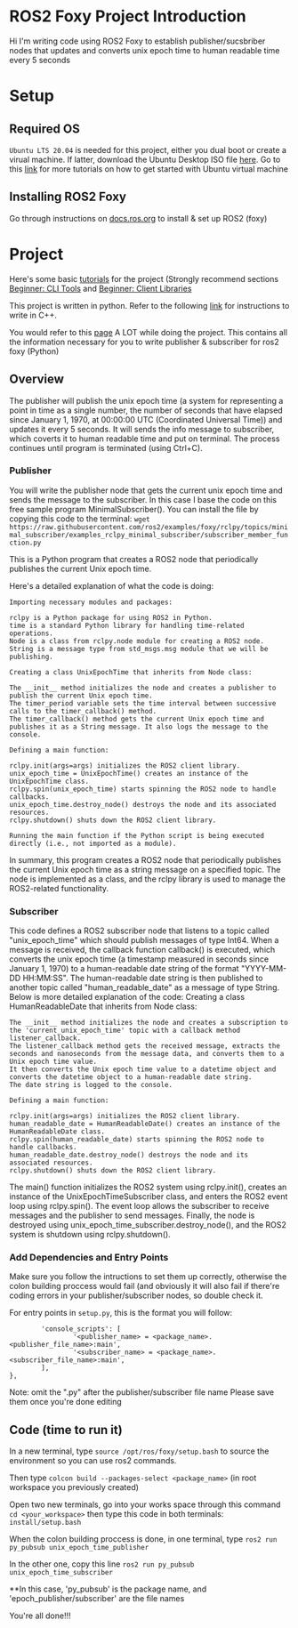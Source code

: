 
# ROS2 Foxy Project Introduction
 Hi I'm writing code using ROS2 Foxy to establish publisher/sucsbriber nodes that updates and converts unix epoch time to human readable time every 5 seconds
# Setup
## Required OS
`Ubuntu LTS 20.04` is needed for this project, either you dual boot or create a virual machine. If latter, download the Ubuntu Desktop ISO file [here](https://releases.ubuntu.com/20.04.5/). Go to this [link](https://ubuntu.com/tutorials/how-to-run-ubuntu-desktop-on-a-virtual-machine-using-virtualbox#1-overview) for more tutorials on how to get started with Ubuntu virtual machine
## Installing ROS2 Foxy
Go through instructions on [docs.ros.org](https://docs.ros.org/en/foxy/Installation/Ubuntu-Install-Debians.html) to install & set up ROS2 (foxy)
# Project
Here's some basic [tutorials](https://docs.ros.org/en/foxy/Tutorials.html) for the project (Strongly recommend sections [Beginner: CLI Tools](https://docs.ros.org/en/foxy/Tutorials/Beginner-CLI-Tools.html) and [Beginner: Client Libraries](https://docs.ros.org/en/foxy/Tutorials/Beginner-Client-Libraries.html)

This project is written in python. Refer to the following [link](https://docs.ros.org/en/foxy/Tutorials/Beginner-Client-Libraries/Writing-A-Simple-Cpp-Publisher-And-Subscriber.html) for instructions to write in C++.

You would refer to this [page](https://docs.ros.org/en/foxy/Tutorials/Beginner-Client-Libraries/Writing-A-Simple-Py-Publisher-And-Subscriber.html) A LOT while doing the project. This contains all the information necessary for you to write publisher & subscriber for ros2 foxy (Python)
## Overview
The publisher will publish the unix epoch time (a system for representing a point in time as a single number, the number of seconds that have elapsed since January 1, 1970, at 00:00:00 UTC (Coordinated Universal Time)) and updates it every 5 seconds. It will sends the info message to subscriber, which coverts it to human readable time and put on terminal. The process continues until program is terminated (using Ctrl+C). 
### Publisher
You will write the publisher node that gets the current unix epoch time and sends the message to the subscriber. In this case I base the code on this free sample program MinimalSubscriber(). You can install the file by copying this code to the terminal: ```wget https://raw.githubusercontent.com/ros2/examples/foxy/rclpy/topics/minimal_subscriber/examples_rclpy_minimal_subscriber/subscriber_member_function.py```

This is a Python program that creates a ROS2 node that periodically publishes the current Unix epoch time.

Here's a detailed explanation of what the code is doing:

    Importing necessary modules and packages:

    rclpy is a Python package for using ROS2 in Python.
    time is a standard Python library for handling time-related operations.
    Node is a class from rclpy.node module for creating a ROS2 node.
    String is a message type from std_msgs.msg module that we will be publishing.

    Creating a class UnixEpochTime that inherits from Node class:

    The __init__ method initializes the node and creates a publisher to publish the current Unix epoch time.
    The timer_period variable sets the time interval between successive calls to the timer_callback() method.
    The timer_callback() method gets the current Unix epoch time and publishes it as a String message. It also logs the message to the console.

    Defining a main function:

    rclpy.init(args=args) initializes the ROS2 client library.
    unix_epoch_time = UnixEpochTime() creates an instance of the UnixEpochTime class.
    rclpy.spin(unix_epoch_time) starts spinning the ROS2 node to handle callbacks.
    unix_epoch_time.destroy_node() destroys the node and its associated resources.
    rclpy.shutdown() shuts down the ROS2 client library.

    Running the main function if the Python script is being executed directly (i.e., not imported as a module).

In summary, this program creates a ROS2 node that periodically publishes the current Unix epoch time as a string message on a specified topic. The node is implemented as a class, and the rclpy library is used to manage the ROS2-related functionality.

### Subscriber
This code defines a ROS2 subscriber node that listens to a topic called "unix_epoch_time" which should publish messages of type Int64. When a message is received, the callback function callback() is executed, which converts the unix epoch time (a timestamp measured in seconds since January 1, 1970) to a human-readable date string of the format "YYYY-MM-DD HH:MM:SS". The human-readable date string is then published to another topic called "human_readable_date" as a message of type String. Below is more detailed explanation of the code:
    Creating a class HumanReadableDate that inherits from Node class:

    The __init__ method initializes the node and creates a subscription to the 'current_unix_epoch_time' topic with a callback method listener_callback.
    The listener_callback method gets the received message, extracts the seconds and nanoseconds from the message data, and converts them to a Unix epoch time value.
    It then converts the Unix epoch time value to a datetime object and converts the datetime object to a human-readable date string.
    The date string is logged to the console.

    Defining a main function:

    rclpy.init(args=args) initializes the ROS2 client library.
    human_readable_date = HumanReadableDate() creates an instance of the HumanReadableDate class.
    rclpy.spin(human_readable_date) starts spinning the ROS2 node to handle callbacks.
    human_readable_date.destroy_node() destroys the node and its associated resources.
    rclpy.shutdown() shuts down the ROS2 client library.

The main() function initializes the ROS2 system using rclpy.init(), creates an instance of the UnixEpochTimeSubscriber class, and enters the ROS2 event loop using rclpy.spin(). The event loop allows the subscriber to receive messages and the publisher to send messages. Finally, the node is destroyed using unix_epoch_time_subscriber.destroy_node(), and the ROS2 system is shutdown using rclpy.shutdown().

### Add Dependencies and Entry Points
Make sure you follow the intructions to set them up correctly, otherwise the colon building proccess would fail (and obviously it will also fail if there're coding errors in your publisher/subscriber nodes, so double check it.

For entry points in `setup.py`, this is the format you will follow:

```entry_points={
        'console_scripts': [
                '<publisher_name> = <package_name>.<publisher_file_name>:main',
                '<subscriber_name> = <package_name>.<subscriber_file_name>:main',
        ],
},
```
Note: omit the ".py" after the publisher/subscriber file name 
Please save them once you're done editing

## Code (time to run it)
In a new terminal, type ```source /opt/ros/foxy/setup.bash``` to source the environment so you can use ros2 commands.

Then type ```colcon build --packages-select <package_name>``` (in root workspace you previously created)

Open two new terminals, go into your works space through this command ```cd <your_workspace>``` then type this code in both terminals: ```install/setup.bash```

When the colon building proccess is done, in one terminal, type
```ros2 run py_pubsub unix_epoch_time_publisher```

In the other one, copy this line
```ros2 run py_pubsub unix_epoch_time_subscriber```

**In this case, 'py_pubsub' is the package name, and 'epoch_publisher/subscriber' are the file names

You're all done!!!


